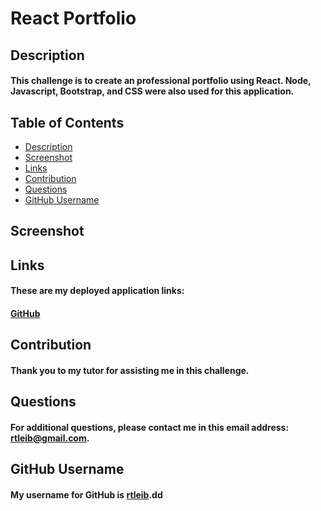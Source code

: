# React Portfolio
  ## Description
  #### This challenge is to create an professional portfolio using React. Node, Javascript, Bootstrap, and CSS were also used for this application.

  ## Table of Contents
  * [Description](#description)
  * [Screenshot](#screenshot)
  * [Links](#links)
  * [Contribution](#contribution)
  * [Questions](#questions)
  * [GitHub Username](#github-username)

  ## Screenshot
  ####
  ####
  ## Links
  #### These are my deployed application links:
  #### [GitHub](https://rtleib.github.io/react-portfolio/)
  ## Contribution
  #### Thank you to my tutor for assisting me in this challenge.
  ## Questions
  #### For additional questions, please contact me in this email address: rtleib@gmail.com.
  ## GitHub Username 
  #### My username for GitHub is [rtleib](https://github.com/rtleib).dd